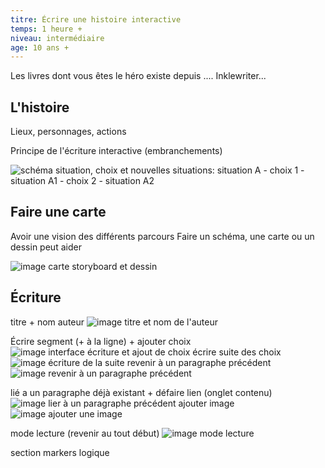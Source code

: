 ```yaml
---
titre: Écrire une histoire interactive
temps: 1 heure +
niveau: intermédiaire
age: 10 ans +
---
```


Les livres dont vous êtes le héro existe depuis ....
Inklewriter...

## L'histoire

Lieux, personnages, actions

Principe de l'écriture interactive (embranchements)

![schéma situation, choix et nouvelles situations]():
situation A 	- choix 1 - situation A1
							- choix 2 - situation A2

## Faire une carte

Avoir une vision des différents parcours
Faire un schéma, une carte ou un dessin peut aider

![image carte storyboard et dessin]()

## Écriture

titre + nom auteur
![image titre et nom de l'auteur]()

Écrire segment (+ à la ligne) + ajouter choix
![image interface écriture et ajout de choix]()
écrire suite des choix
![image écriture de la suite]()
revenir à un paragraphe précédent
![image revenir à un paragraphe précédent]()

lié a un paragraphe déjà existant + défaire lien (onglet contenu)
![image lier à un paragraphe précédent]()
ajouter image
![image ajouter une image]()

mode lecture (revenir au tout début)
![image mode lecture]()

section
markers
logique
